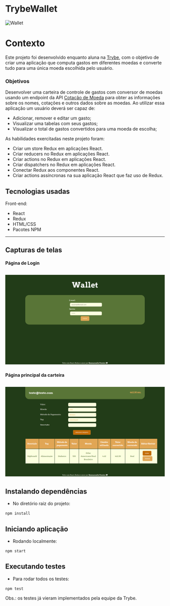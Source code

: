 # TrybeWallet

![Wallet](https://c.tenor.com/taDMfYgcXrkAAAAd/money-wallet.gif)

# Contexto
Este projeto foi desenvolvido enquanto aluna na [Trybe](https://www.betrybe.com/), com o objetivo de criar uma aplicação que computa gastos em diferentes moedas e converte tudo para uma única moeda escolhida pelo usuário.


### Objetivos
Desenvolver uma carteira de controle de gastos com conversor de moedas usando um endpoint da API [Cotação de Moeda](https://docs.awesomeapi.com.br/api-de-moedas) para obter as informações sobre os nomes, cotações e outros dados sobre as moedas.
Ao utilizar essa aplicação um usuário deverá ser capaz de:

- Adicionar, remover e editar um gasto;
- Visualizar uma tabelas com seus gastos;
- Visualizar o total de gastos convertidos para uma moeda de escolha;

As habilidades exercitadas neste projeto foram:

- Criar um store Redux em aplicações React.
- Criar reducers no Redux em aplicações React.
- Criar actions no Redux em aplicações React.
- Criar dispatchers no Redux em aplicações React.
- Conectar Redux aos componentes React.
- Criar actions assíncronas na sua aplicação React que faz uso de Redux.


## Tecnologias usadas

Front-end:
* React
* Redux
* HTML/CSS
* Pacotes NPM
---

## Capturas de telas

#### Página de Login
![Login](assets/wallet-login.png)
---

#### Página principal da carteira
![Wallet](assets/wallet-page.png)
---


## Instalando dependências

* No diretório raiz do projeto:
```
npm install
```

## Iniciando aplicação

* Rodando localmente:
```
npm start
```

## Executando testes

* Para rodar todos os testes:
```
npm test
```

Obs.: os testes já vieram implementados pela equipe da Trybe.
